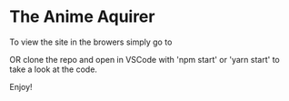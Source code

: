 # The Anime Aquirer

To view the site in the browers simply go to

OR clone the repo and open in VSCode with 'npm start' or 'yarn start' to take a look at the code.

Enjoy!

